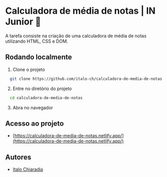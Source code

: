# Calculadora de média de notas | IN Junior 🐺

A tarefa consiste na criação de uma calculadora de média de notas
utilizando HTML, CSS e DOM.

## Rodando localmente

1. Clone o projeto

```bash
  git clone https://github.com/italo-ch/calculadora-de-media-de-notas
```

2. Entre no diretório do projeto

```bash
  cd calculadora-de-media-de-notas
```

3. Abra no navegador

## Acesso ao projeto
- [https://calculadora-de-media-de-notas.netlify.app/](https://calculadora-de-media-de-notas.netlify.app/)

## Autores

- [Italo Chiaradia](https://github.com/italo-ch)

